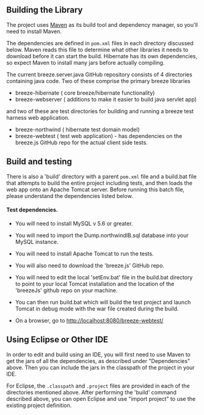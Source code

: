 
## Building the Library

The project uses [Maven](http://maven.apache.org/) as its build tool and dependency manager, so you'll need to install Maven.

The dependencies are defined in `pom.xml` files in each directory discussed below.  Maven reads this file to determine what other libraries it needs to download
before it can start the build.  Hibernate has its own dependencies, so expect Maven to install many jars before 
actually compiling.

The current breeze.server.java GitHub repository consists of 4 directories containing java code.  Two of these comprise the primary breeze libraries

- breeze-hibernate ( core breeze/hibernate functionality)
- breeze-webserver ( additions to make it easier to build java servlet app)

and two of these are test directories for building and running a breeze test harness web application.

- breeze-northwind ( hibernate test domain model)
- breeze-webtest   ( test web application) - has dependencies on the breeze.js GitHub repo for the actual client side tests.

## Build and testing
 
There is also a 'build' directory with a parent `pom.xml` file and a build.bat file that attempts to build the entire project including tests, and then loads the web app onto an Apache Tomcat server. Before running this batch file, please understand the dependencies listed below. 

#### Test dependencies.

- You will need to install MySQL v 5.6 or greater.
- You will need to import the Dump.northwindIB.sql database into your MySQL instance.
- You will need to install Apache Tomcat to run the tests.
- You will also need to download the 'breeze.js' GitHub repo. 
- You will need to edit the local 'setEnv.bat' file in the build.bat directory to point to your local Tomcat installation and the location of the 'breezeJs' github repo on your machine.  
- You can then run build.bat which will build the test project and launch Tomcat in debug mode with the war file created during the build.
 
- On a browser, go to [http://localhost:8080/breeze-webtest/](http://localhost:8080/breeze-webtest/) 


## Using Eclipse or Other IDE

In order to edit and build using an IDE, you will first need to use Maven to get the jars of all the dependencies, as described under "Dependencies" above.  Then you 
can include the jars in the classpath of the project in your IDE.

For Eclipse, the `.classpath` and `.project` files are provided in each of the directories mentioned above.  After performing the 'build' command described above, you can open Eclipse and use "import project" to use the existing project definition.

